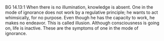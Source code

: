 BG 14.13:1	When there is no illumination, knowledge is absent. One in the mode of ignorance does not work by a regulative principle; he wants to act whimsically, for no purpose. Even though he has the capacity to work, he makes no endeavor. This is called illusion. Although consciousness is going on, life is inactive. These are the symptoms of one in the mode of ignorance.